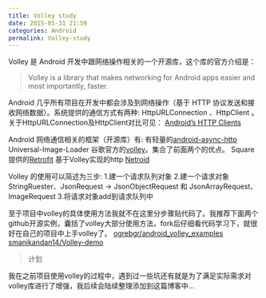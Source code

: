 ```yaml
---
title: Volley study
date: 2015-05-31 21:59
categories: Android
permalink: Volley-study
---
```


Volley 是 Android 开发中跟网络操作相关的一个开源库，这个库的官方介绍是：

>Volley is a library that makes networking for Android apps
easier and most importantly, faster.

Android 几乎所有项目在开发中都会涉及到网络操作（基于 HTTP 协议发送和接收网络数据）。系统提供的通信方式有两种: HttpURLConnection 、HttpClient 。关于HttpURLConnection及HttpClient对比可见： [Android’s HTTP Clients](http://android-developers.blogspot.com/2011/09/androids-http-clients.html)

Android 网络通信相关的框架（开源库）有:
有轻量的[android-async-http](http://loopj.com/android-async-http/)
Universal-Image-Loader
谷歌官方的[volley](https://android.googlesource.com/platform/frameworks/volley/)。集合了前面两个的优点。
Square提供的[Retrofit](http://square.github.io/retrofit/)
基于Volley实现的http [Netroid](https://github.com/vince-styling/Netroid)

Volley 的使用可以简述为三步:
1.建一个请求队列对象
2.建一个请求对象 StringRuester、JsonRequest -> JsonObjectRequest 和 JsonArrayRequest、ImageRequest
3.将请求对象add到请求队列中

至于项目中volley的具体使用方法我就不在这里分步骤贴代码了。我推荐下面两个github开源实例，囊括了volley大部分使用方法，fork后仔细看代码学习下，就很好在自己的项目中上手volley了。
[ogrebgr/android_volley_examples](https://github.com/ogrebgr/android_volley_examples)
[smanikandan14/Volley-demo](https://github.com/smanikandan14/Volley-demo)

>计划

我在之前项目使用volley的过程中，遇到过一些坑还有就是为了满足实际需求对volley库进行了增强，我后续会陆续整理添加到这篇博客中...